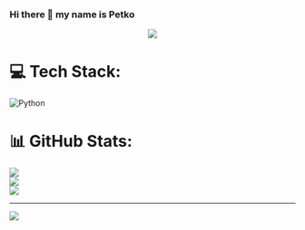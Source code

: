 ### Hi there 👋 my name is Petko
<p align="center">
  <img src="https://user-images.githubusercontent.com/100520661/190483447-e05d90bb-efa0-48c6-bae5-b5b751a8b917.gif" />
</p>


# 💻 Tech Stack:
![Python](https://img.shields.io/badge/python-3670A0?style=for-the-badge&logo=python&logoColor=ffdd54)
# 📊 GitHub Stats:
![](https://github-readme-stats.vercel.app/api?username=petko940&theme=highcontrast&hide_border=false&include_all_commits=true&count_private=false)<br/>
![](https://github-readme-streak-stats.herokuapp.com/?user=petko940&theme=highcontrast&hide_border=false)<br/>
![](https://github-readme-stats.vercel.app/api/top-langs/?username=petko940&theme=highcontrast&hide_border=false&include_all_commits=true&count_private=false&layout=compact)

---
[![](https://visitcount.itsvg.in/api?id=petko940&icon=0&color=9)](https://visitcount.itsvg.in)
